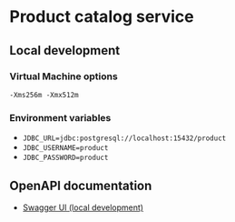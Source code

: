 # Product catalog service

## Local development

### Virtual Machine options

```
-Xms256m -Xmx512m
```

### Environment variables
- `JDBC_URL=jdbc:postgresql://localhost:15432/product`
- `JDBC_USERNAME=product`
- `JDBC_PASSWORD=product`


## OpenAPI documentation

- [Swagger UI (local development)](http://localhost:8080/swagger-ui/index.html?configUrl=/v3/api-docs/swagger-config)